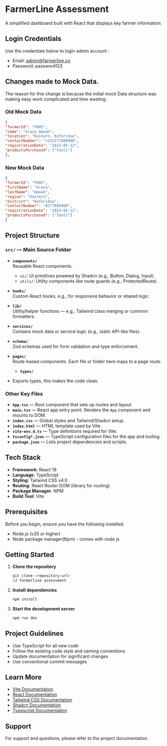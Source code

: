 # FarmerLine Assessment

A simplified dashboard built with React that displays key farmer information.

## Login Credentials
  Use the credentials below to login admin account :

- Email: admin@farmerline.co
- Password: password123

## Changes made to Mock Data.
   The reason for this change is because the initial mock Data structure was making easy work complicated and time wasting:

  ### Old Mock Data   

   ```json                                                             
   {
   "farmerId": "F005",
   "name": "Grace Amoah", 
   "location": "Eastern, Koforidua", 
   "contactNumber": "+233277889900",
   "registrationDate": "2023-05-12",
   "productsPurchased": ["Tools"]
   },
   ```

  ### New Mock Data
   ```json
   {
   "farmerId": "F005",
   "firstName": "Grace", 
   "lastName": "Amoah",
   "region": "Eastern", 
   "district": "Koforidua",
   "contactNumber": "0277889900",
   "registrationDate": "2023-05-12",
   "productsPurchased": ["Tools"]
   }
   ```


## Project Structure

### `src/` — Main Source Folder

- **`components/`**  
  Reusable React components.  
  - `ui/`: UI primitives powered by Shadcn (e.g., Button, Dialog, Input).  
  - `utils/`: Utility components like route guards (e.g., ProtectedRoute).

- **`hooks/`**  
  Custom React hooks, e.g., for responsive behavior or shared logic.

- **`lib/`**  
  Utility/helper functions — e.g., Tailwind class merging or common formatters.

- **`services/`**  
  Contains mock data or service logic (e.g., static API-like files).

- **`schema/`**  
  Zod schemas used for form validation and type enforcement.

- **`pages/`**  
  Route-based components. Each file or folder here maps to a page route.

  - **`types/`**  
- Exports types, this makes the code clean.

### Other Key Files

- **`App.tsx`** — Root component that sets up routes and layout.
- **`main.tsx`** — React app entry point. Renders the `App` component and mounts to DOM.
- **`index.css`** — Global styles and Tailwind/Shadcn setup.
- **`index.html`** — HTML template used by Vite.
- **`vite-env.d.ts`** — Type definitions required for Vite.
- **`tsconfig*.json`** — TypeScript configuration files for the app and tooling.
- **`package.json`** — Lists project dependencies and scripts.

  


## Tech Stack

- **Framework**: React 19
- **Language**: TypeScript
- **Styling**: Tailwind CSS v4.0
- **Routing**: React Router DOM (library for routing)
- **Package Manager**: NPM
- **Build Tool**: Vite

## Prerequisites

Before you begin, ensure you have the following installed:

- Node.js (v20 or higher)
- Node package manager(Npm) - comes with node js

## Getting Started

1. **Clone the repository**

   ```bash
   git clone <repository-url>
   cd farmerline assessment
   ```

2. **Install dependencies**

   ```bash
   npm install
   ```

3. **Start the development server**
   ```bash
   npm run dev 
   ```

## Project Guidelines

- Use TypeScript for all new code
- Follow the existing code style and naming conventions
- Update documentation for significant changes
- Use conventional commit messages

## Learn More

- [Vite Documentation](https://vite.dev/)
- [React Documentation](https://react.dev/)
- [Tailwind CSS Documentation](https://tailwindcss.com/)
- [Shadcn Documentation](https://ui.shadcn.com/)
- [Typescript Documentation](https://www.typescriptlang.org/)

## Support

For support and questions, please refer to the project documentation.